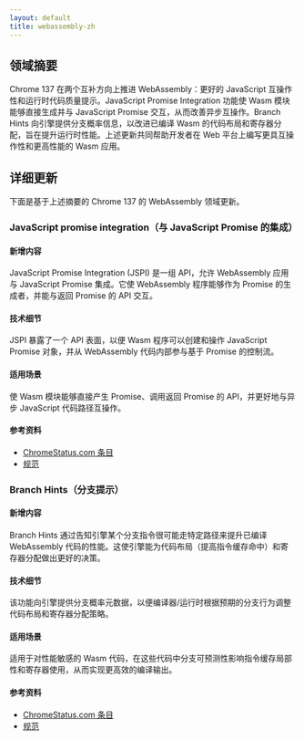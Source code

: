 ```yaml
---
layout: default
title: webassembly-zh
---
```


## 领域摘要

Chrome 137 在两个互补方向上推进 WebAssembly：更好的 JavaScript 互操作性和运行时代码质量提示。JavaScript Promise Integration 功能使 Wasm 模块能够直接生成并与 JavaScript Promise 交互，从而改善异步互操作。Branch Hints 向引擎提供分支概率信息，以改进已编译 Wasm 的代码布局和寄存器分配，旨在提升运行时性能。上述更新共同帮助开发者在 Web 平台上编写更具互操作性和更高性能的 Wasm 应用。

## 详细更新

下面是基于上述摘要的 Chrome 137 的 WebAssembly 领域更新。

### JavaScript promise integration（与 JavaScript Promise 的集成）

#### 新增内容
JavaScript Promise Integration (JSPI) 是一组 API，允许 WebAssembly 应用与 JavaScript Promise 集成。它使 WebAssembly 程序能够作为 Promise 的生成者，并能与返回 Promise 的 API 交互。

#### 技术细节
JSPI 暴露了一个 API 表面，以便 Wasm 程序可以创建和操作 JavaScript Promise 对象，并从 WebAssembly 代码内部参与基于 Promise 的控制流。

#### 适用场景
使 Wasm 模块能够直接产生 Promise、调用返回 Promise 的 API，并更好地与异步 JavaScript 代码路径互操作。

#### 参考资料
- [ChromeStatus.com 条目](https://chromestatus.com/feature/5059306691878912)  
- [规范](https://github.com/WebAssembly/js-promise-integration)

### Branch Hints（分支提示）

#### 新增内容
Branch Hints 通过告知引擎某个分支指令很可能走特定路径来提升已编译 WebAssembly 代码的性能。这使引擎能为代码布局（提高指令缓存命中）和寄存器分配做出更好的决策。

#### 技术细节
该功能向引擎提供分支概率元数据，以便编译器/运行时根据预期的分支行为调整代码布局和寄存器分配策略。

#### 适用场景
适用于对性能敏感的 Wasm 代码，在这些代码中分支可预测性影响指令缓存局部性和寄存器使用，从而实现更高效的编译输出。

#### 参考资料
- [ChromeStatus.com 条目](https://chromestatus.com/feature/5089072889290752)  
- [规范](https://github.com/WebAssembly/branch-hinting)
